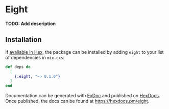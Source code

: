 # Eight

**TODO: Add description**

## Installation

If [available in Hex](https://hex.pm/docs/publish), the package can be installed
by adding `eight` to your list of dependencies in `mix.exs`:

```elixir
def deps do
  [
    {:eight, "~> 0.1.0"}
  ]
end
```

Documentation can be generated with [ExDoc](https://github.com/elixir-lang/ex_doc)
and published on [HexDocs](https://hexdocs.pm). Once published, the docs can
be found at <https://hexdocs.pm/eight>.

